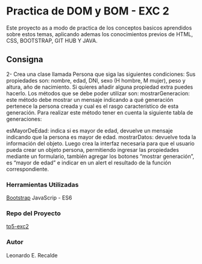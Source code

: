 # Practica de DOM y BOM - EXC 2

Este proyecto as a modo de practica de los conceptos basicos aprendidos sobre estos temas, aplicando ademas los conocimientos previos de HTML, CSS, BOOTSTRAP, GIT HUB Y JAVA.

## Consigna
2- Crea una clase llamada Persona que siga las siguientes condiciones:
Sus propiedades son: nombre, edad, DNI, sexo (H hombre, M mujer), peso y altura, año de nacimiento. Si quieres añadir alguna propiedad extra puedes hacerlo.
Los métodos que se debe poder utilizar  son:
mostrarGeneracion: este método debe mostrar un mensaje indicando a qué generación pertenece la persona creada y cual es el rasgo característico de esta generación.
Para realizar este método tener en cuenta la siguiente tabla de generaciones:

esMayorDeEdad: indica si es mayor de edad, devuelve un mensaje indicando que la persona es mayor de edad.
mostrarDatos: devuelve toda la información del objeto.
Luego crea la interfaz necesaria para que el usuario pueda crear un objeto persona, permitiendo ingresar las propiedades mediante un formulario, también agregar los botones “mostrar generación”, es “mayor de edad” e indicar en un alert el resultado de la función correspondiente.



### Herramientas Utilizadas

[Bootstrap](https://getbootstrap.com/)
JavaScrip - ES6

### Repo del Proyecto

[tp5-exc2](https://github.com/leorecalde/tp5-exc2DomYBom.git)

### Autor
Leonardo E. Recalde

